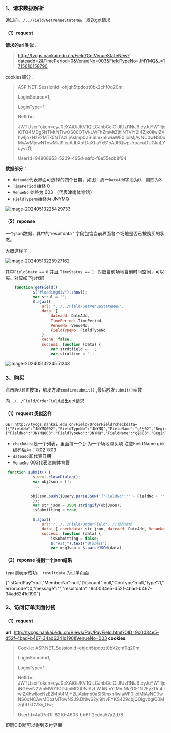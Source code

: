 

### 1、请求数据解析

通过向`../../Field/GetVenueStateNew ` 发送get请求

#### （1）request

**请求的url类似**：

> http://tycgs.nankai.edu.cn/Field/GetVenueStateNew?dateadd=2&TimePeriod=0&VenueNo=003&FieldTypeNo=JNYMQ&_=1715610158790

cookies部分：

> ASP.NET_SessionId=ohjqh5tpdozt0bk2chf0q20m; 
>
> LoginSource=1;
>
>  LoginType=1; 
>
> NetId=; 		
>
> JWTUserToken=eyJ0eXAiOiJKV1QiLCJhbGciOiJIUzI1NiJ9.eyJuYW1lIjoiOTQ4MDg5NTMtNTIwOS00OTVkLWFhZmMtZjhlNTVlY2I4Zjk0IiwiZXhwIjoxNzE2MTk5NTAzLjAsImp0aSI6ImxnIiwiaWF0IjoiMjAyNC0wNS0xMyAyMjowNTowMiJ9.ccAJbXofDaXflaYxS1oAJRQwpUrpacuDUGknLYuyvz0; 
>
> UserId=94808953-5209-495d-aafc-f8e55ecb8f94

**数据部分**：

- `dateadd`代表界面可选择的四个日期，如图：周一`DateAdd`字段为0，周四为3
- `TimePeriod` 始终 0
- `VenueNo` 始终为  003 （代表津南体育馆）
-  `FieldTypeNo`始终为  JNYMQ



![image-20240513225429733](C:\Users\lenovo\AppData\Roaming\Typora\typora-user-images\image-20240513225429733.png)

#### （2）reponse

一个json数据，其中的‘resultdata ’ 字段包含当前界面各个场地是否已被购买的状态。

大概这样子：

![image-20240513225927162](C:\Users\lenovo\AppData\Roaming\Typora\typora-user-images\image-20240513225927162.png)

其中`FieldState == 0` 并且  `TimeStatus == 1 ` 对应当前场地当前时间空闲，可以买。对应如下js代码

~~~js
	function getField():
			$("#loadingdiv").show();
            var strul = '';
            $.ajax({
                url: "../../Field/GetVenueStateNew",
                data: {
                    dateadd: DateAdd,
                    TimePeriod: TimePeriod,
                    VenueNo: VenueNo,
                    FieldTypeNo: FieldTypeNo
                },
                cache: false,
                success: function (data) {
                    var strdtfield = '';
                    var strultime = '';
~~~



![image-20240513224551243](C:\Users\lenovo\AppData\Roaming\Typora\typora-user-images\image-20240513224551243.png)



### 3、购买

点击`确认预定`按钮，触发方法`comfirmsubmit()` ,最后触发`submit()`函数

向`../../Field/OrderField`发出get请求

#### （1）request 类似这样

~~~gas
GET http://tycgs.nankai.edu.cn/Field/OrderField?checkdata=[{"FieldNo":"JNYMQ002","FieldTypeNo":"JNYMQ","FieldName":"ç¾½02","BeginTime":"11:00","Endtime":"12:00","Price":"5.00"},{"FieldNo":"JNYMQ003","FieldTypeNo":"JNYMQ","FieldName":"ç¾½03","BeginTime":"11:00","Endtime":"12:00","Price":"5.00"}]&dateadd=3&VenueNo=003
~~~

- `checkdata`是一个列表，里面每一个{} 为一个场地购买项 注意FieldName gbk编码后为：羽02 羽03
- `dateadd`即代表日期
- `VenueNo` 003代表津南体育管

~~~js
 function submit() {
            $.weui.closeDialog();
            var objJson = [];
            ...
            
           objJson.push(jQuery.parseJSON('{"FieldNo":"' + FieldNo + '","FieldTypeNo":"' + FieldTypeNo + '","FieldName":"' + FieldName + '","BeginTime":"' + BeginTime + '","Endtime":"' + endtime + '","Price":"' + price + '"}'));
            });
            var str_json = JSON.stringify(objJson);
            isSubmitting = true;

			$.ajax({
                url: '../../Field/OrderField', //目标地址
                data: { checkdata: str_json, dateadd: DateAdd, VenueNo: VenueNo },
                success: function (data) {
                    isSubmitting = false;
                    $("#atj").text("确认预订");
                    var msgJson = $.parseJSON(data)
~~~





#### （2）reponse 得到一个json结果

`type`则表示成功， `resultdata` 为订单页面

{"IsCardPay":null,"MemberNo":null,"Discount":null,"ConType":null,"type":1,"errorcode":0,"message":"","resultdata":"9c0034e5-d52f-4bad-b467-34ad6241d190"}



### 3、访问订单页面付钱

#### （1）request

**url**: http://tycgs.nankai.edu.cn/Views/Pay/PayField.html?OID=9c0034e5-d52f-4bad-b467-34ad6241d190&VenueNo=003 
	**cookies**:

> Cookie: ASP.NET_SessionId=ohjqh5tpdozt0bk2chf0q20m; 
>
> LoginSource=1; 
>
> LoginType=1;
>
>  NetId=; JWTUserToken=eyJ0eXAiOiJKV1QiLCJhbGciOiJIUzI1NiJ9.eyJuYW1lIjoiNGEwN2VmMWYtODJmMC00NjAzLWJiNmYtMmNkZGE1N2EyZDc4IiwiZXhwIjoxNzE2MjA4MjY2LjAsImp0aSI6ImxnIiwiaWF0IjoiMjAyNC0wNS0xNCAwMDozMTowNSJ9.DNw62yl9NvFYKS429qbjQQlgvdgiO0Mzg0UkCV8v_Ow; 
>
> UserId=4a07ef1f-82f0-4603-bb6f-2cdda57a2d78



即同OiD就可以得到支付界面



